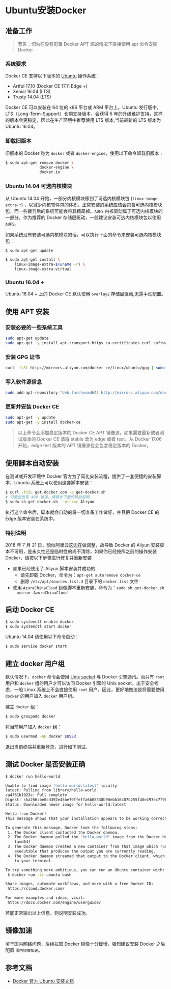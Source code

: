 # Ubuntu安装Docker

## 准备工作

> 警告：切勿在没有配置 Docker APT 源的情况下直接使用 apt 命令安装 Docker.

### 系统要求

Docker CE 支持以下版本的 [Ubuntu](https://www.ubuntu.com/server) 操作系统：

- Artful 17.10 (Docker CE 17.11 Edge +)
- Xenial 16.04 (LTS)
- Trusty 14.04 (LTS)

Docker CE 可以安装在 64 位的 x86 平台或 ARM 平台上。Ubuntu 发行版中，LTS（Long-Term-Support）长期支持版本，会获得 5 年的升级维护支持，这样的版本会更稳定，因此在生产环境中推荐使用 LTS 版本,当前最新的 LTS 版本为 Ubuntu 16.04。

### 卸载旧版本

旧版本的 Docker 称为 `docker` 或者 `docker-engine`，使用以下命令卸载旧版本：

```sh
$ sudo apt-get remove docker \
               docker-engine \
               docker.io
```



### Ubuntu 14.04 可选内核模块

从 Ubuntu 14.04 开始，一部分内核模块移到了可选内核模块包 (`linux-image-extra-*`) ，以减少内核软件包的体积。正常安装的系统应该会包含可选内核模块包，而一些裁剪后的系统可能会将其精简掉。`AUFS` 内核驱动属于可选内核模块的一部分，作为推荐的 Docker 存储层驱动，一般建议安装可选内核模块包以使用 `AUFS`。

如果系统没有安装可选内核模块的话，可以执行下面的命令来安装可选内核模块包：

```bash
$ sudo apt-get update

$ sudo apt-get install \
    linux-image-extra-$(uname -r) \
    linux-image-extra-virtual
```



### Ubuntu 16.04 +

Ubuntu 16.04 + 上的 Docker CE 默认使用 `overlay2` 存储层驱动,无需手动配置。

## 使用 APT 安装

### 安装必要的一些系统工具

```sh
sudo apt-get update
sudo apt-get -y install apt-transport-https ca-certificates curl software-properties-common
```

### 安装 GPG 证书

```sh
curl -fsSL http://mirrors.aliyun.com/docker-ce/linux/ubuntu/gpg | sudo apt-key add -
```



### 写入软件源信息

```sh
sudo add-apt-repository "deb [arch=amd64] http://mirrors.aliyun.com/docker-ce/linux/ubuntu $(lsb_release -cs) stable"
```



### 更新并安装 Docker CE

```sh
sudo apt-get -y update
sudo apt-get -y install docker-ce
```

> 以上命令会添加稳定版本的 Docker CE APT 镜像源，如果需要最新或者测试版本的 Docker CE 请将 stable 改为 edge 或者 test。从 Docker 17.06 开始，edge test 版本的 APT 镜像源也会包含稳定版本的 Docker。

## 使用脚本自动安装

在测试或开发环境中 Docker 官方为了简化安装流程，提供了一套便捷的安装脚本，Ubuntu 系统上可以使用这套脚本安装：

```bash
$ curl -fsSL get.docker.com -o get-docker.sh
# 可能会出现 404 错误，请移步下面的特别说明
$ sudo sh get-docker.sh --mirror Aliyun
```

执行这个命令后，脚本就会自动的将一切准备工作做好，并且把 Docker CE 的 Edge 版本安装在系统中。

### 特别说明

2018 年 7 月 21 日，貌似阿里云这边在做调整，故导致 Docker 的 Aliyun 安装脚本不可用，是永久性还是临时性的尚不清除，如果你已经按照之前的操作安装 Docker，请按以下步骤进行修复并重新安装

- 如果已经使用了 Aliyun 脚本安装并成功的
  - 请先卸载 Docker，命令为：`apt-get autoremove docker-ce`
  - 删除 `/etc/apt/sources.list.d` 目录下的 `docker.list` 文件
- 使用 `AzureChinaCloud` 镜像脚本重新安装，命令为：`sudo sh get-docker.sh --mirror AzureChinaCloud`

## 启动 Docker CE

```bash
$ sudo systemctl enable docker
$ sudo systemctl start docker
```

Ubuntu 14.04 请使用以下命令启动：

```bash
$ sudo service docker start
```

## 建立 docker 用户组

默认情况下，`docker` 命令会使用 [Unix socket](https://en.wikipedia.org/wiki/Unix_domain_socket) 与 Docker 引擎通讯。而只有 `root` 用户和 `docker` 组的用户才可以访问 Docker 引擎的 Unix socket。出于安全考虑，一般 Linux 系统上不会直接使用 `root` 用户。因此，更好地做法是将需要使用 `docker` 的用户加入 `docker` 用户组。

建立 `docker` 组：

```bash
$ sudo groupadd docker
```

将当前用户加入 `docker` 组：

```bash
$ sudo usermod -aG docker $USER
```

退出当前终端并重新登录，进行如下测试。

## 测试 Docker 是否安装正确

```bash
$ docker run hello-world

Unable to find image 'hello-world:latest' locally
latest: Pulling from library/hello-world
ca4f61b1923c: Pull complete
Digest: sha256:be0cd392e45be79ffeffa6b05338b98ebb16c87b255f48e297ec7f98e123905c
Status: Downloaded newer image for hello-world:latest

Hello from Docker!
This message shows that your installation appears to be working correctly.

To generate this message, Docker took the following steps:
 1. The Docker client contacted the Docker daemon.
 2. The Docker daemon pulled the "hello-world" image from the Docker Hub.
    (amd64)
 3. The Docker daemon created a new container from that image which runs the
    executable that produces the output you are currently reading.
 4. The Docker daemon streamed that output to the Docker client, which sent it
    to your terminal.

To try something more ambitious, you can run an Ubuntu container with:
 $ docker run -it ubuntu bash

Share images, automate workflows, and more with a free Docker ID:
 https://cloud.docker.com/

For more examples and ideas, visit:
 https://docs.docker.com/engine/userguide/
```

若能正常输出以上信息，则说明安装成功。

## 镜像加速

鉴于国内网络问题，后续拉取 Docker 镜像十分缓慢，强烈建议安装 Docker 之后配置 `国内镜像加速`。

## 参考文档

- [Docker 官方 Ubuntu 安装文档](https://docs.docker.com/engine/installation/linux/docker-ce/ubuntu/)
